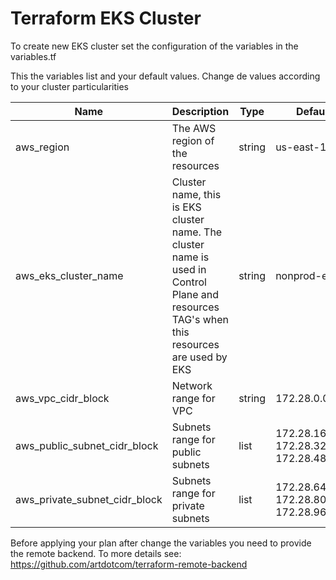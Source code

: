 # Terraform EKS Cluster

To create new EKS cluster set the configuration of the variables in the variables.tf

This the variables list and your default values. Change de values according to your cluster particularities

|Name   |Description   |Type   |Default   |Required   |
|---|---|---|---|---|
|aws_region   |The AWS region of the resources   |string   |us-east-1   |yes   |
|aws_eks_cluster_name   |Cluster name, this is EKS cluster name. The cluster name is used in Control Plane and resources TAG's when this resources are used by EKS   |string   |nonprod-eks   |yes   |
|aws_vpc_cidr_block   |Network range for VPC   |string   |172.28.0.0/16   |yes   |
|aws_public_subnet_cidr_block   |Subnets range for public subnets   |list   |172.28.16.0/20 172.28.32.0/20 172.28.48.0/20   |yes   |
|aws_private_subnet_cidr_block   |Subnets range for private subnets   |list   |172.28.64.0/20 172.28.80.0/20 172.28.96.0/20   |yes   |

Before applying your plan after change the variables you need to provide the remote backend. To more details see: https://github.com/artdotcom/terraform-remote-backend
